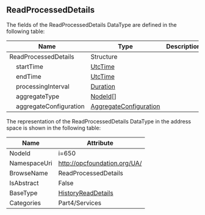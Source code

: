 <!-- datatype -->
## ReadProcessedDetails
  
<!-- end of description -->
The fields of the ReadProcessedDetails DataType are defined in the following table:  

|Name|Type|Description|
|---|---|---|
|ReadProcessedDetails|Structure||
|&nbsp;&nbsp;&nbsp;&nbsp;startTime|[UtcTime](../../../Part3/DataTypes/UtcTime/readme.md)||
|&nbsp;&nbsp;&nbsp;&nbsp;endTime|[UtcTime](../../../Part3/DataTypes/UtcTime/readme.md)||
|&nbsp;&nbsp;&nbsp;&nbsp;processingInterval|[Duration](../../../Part3/DataTypes/Duration/readme.md)||
|&nbsp;&nbsp;&nbsp;&nbsp;aggregateType|[NodeId](../../../Part3/DataTypes/NodeId/readme.md)[]||
|&nbsp;&nbsp;&nbsp;&nbsp;aggregateConfiguration|[AggregateConfiguration](../../../Part4/DataTypes/AggregateConfiguration/readme.md)||

The representation of the ReadProcessedDetails DataType in the address space is shown in the following table:  

|Name|Attribute|
|---|---|
|NodeId|i=650|
|NamespaceUri|http://opcfoundation.org/UA/|
|BrowseName|ReadProcessedDetails|
|IsAbstract|False|
|BaseType|[HistoryReadDetails](../../../Part4/Services/HistoryReadDetails/readme.md)|
|Categories|Part4/Services|


